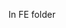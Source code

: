 
<!-- start the server of uvicorn in BE -->
<!-- uvicorn app:app --port 8000 --host 0.0.0.0 -->


In FE folder
<!-- FE -->
<!-- python3 -m http.server 5500 -->

<!-- expose url  -->
<!-- ngrok start --all --config="ngrok.yml" -->
